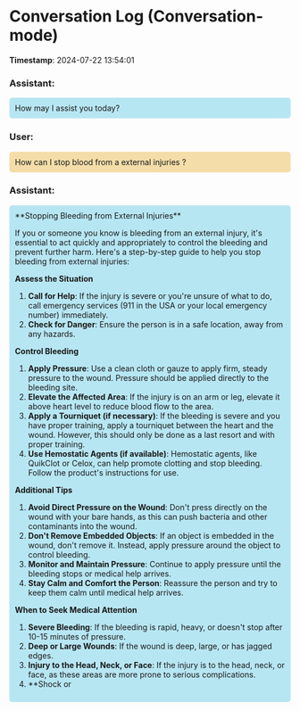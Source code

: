# Conversation Log (Conversation-mode)

**Timestamp**: 2024-07-22 13:54:01

### Assistant:

<div style="background-color: #B7E6F3; padding: 10px; border-radius: 5px;">
How may I assist you today?
</div>

### User:

<div style="background-color: #F4DDA8; padding: 10px; border-radius: 5px;">
How can I stop blood from a external injuries ?
</div>

### Assistant:

<div style="background-color: #B7E6F3; padding: 10px; border-radius: 5px;">
**Stopping Bleeding from External Injuries**

If you or someone you know is bleeding from an external injury, it's essential to act quickly and appropriately to control the bleeding and prevent further harm. Here's a step-by-step guide to help you stop bleeding from external injuries:

**Assess the Situation**

1. **Call for Help**: If the injury is severe or you're unsure of what to do, call emergency services (911 in the USA or your local emergency number) immediately.
2. **Check for Danger**: Ensure the person is in a safe location, away from any hazards.

**Control Bleeding**

1. **Apply Pressure**: Use a clean cloth or gauze to apply firm, steady pressure to the wound. Pressure should be applied directly to the bleeding site.
2. **Elevate the Affected Area**: If the injury is on an arm or leg, elevate it above heart level to reduce blood flow to the area.
3. **Apply a Tourniquet (if necessary)**: If the bleeding is severe and you have proper training, apply a tourniquet between the heart and the wound. However, this should only be done as a last resort and with proper training.
4. **Use Hemostatic Agents (if available)**: Hemostatic agents, like QuikClot or Celox, can help promote clotting and stop bleeding. Follow the product's instructions for use.

**Additional Tips**

1. **Avoid Direct Pressure on the Wound**: Don't press directly on the wound with your bare hands, as this can push bacteria and other contaminants into the wound.
2. **Don't Remove Embedded Objects**: If an object is embedded in the wound, don't remove it. Instead, apply pressure around the object to control bleeding.
3. **Monitor and Maintain Pressure**: Continue to apply pressure until the bleeding stops or medical help arrives.
4. **Stay Calm and Comfort the Person**: Reassure the person and try to keep them calm until medical help arrives.

**When to Seek Medical Attention**

1. **Severe Bleeding**: If the bleeding is rapid, heavy, or doesn't stop after 10-15 minutes of pressure.
2. **Deep or Large Wounds**: If the wound is deep, large, or has jagged edges.
3. **Injury to the Head, Neck, or Face**: If the injury is to the head, neck, or face, as these areas are more prone to serious complications.
4. **Shock or
</div>

